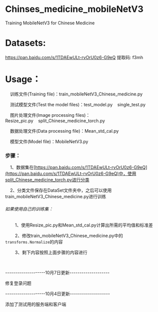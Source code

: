 # Chinses_medicine_mobileNetV3

Training MobileNetV3 for Chinese Medicine

# Datasets:

https://pan.baidu.com/s/1TDAEwULt-rvOrU0z6-G9eQ 提取码: f3mh 

# Usage：

    训练文件(Training file)：train_mobileNetV3_Chinese_medicine.py

    测试模型文件(Test the model files)：test_model.py    single_test.py

    图片处理文件(Image processing files)：Resize_pic.py    split_Chinese_medicine_torch.py

    数据处理文件(Data processing file)：Mean_std_cal.py

    模型文件(Model file)：MobileNetV3.py

### 步骤：

    1、数据集在[https://pan.baidu.com/s/1TDAEwULt-rvOrU0z6-G9eQ](https://pan.baidu.com/s/1TDAEwULt-rvOrU0z6-G9eQ)中，使用split_Chinese_medicine_torch.py进行分类

    2、分类文件保存在DataSet文件夹中，之后可以使用train_mobileNetV3_Chinese_medicine.py进行训练

###### 如果使用自己的训练集：

        1、使用Resize_pic.py和Mean_std_cal.py计算出所需的平均值和标准差

        2、修改train_mobileNetV3_Chinese_medicine.py中的`transforms.Normalize`的内容

        3、剩下内容按照上面步骤的内容进行

    

--------------------10月7日更新--------------------

修复登录问题

--------------------10月4日更新--------------------

添加了测试用的服务端和客户端
